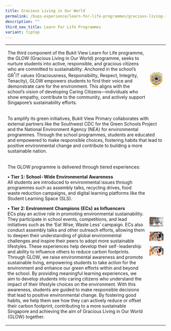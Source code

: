 ```yaml
---
title: Gracious Living in Our World
permalink: /bvps-experience/learn-for-life-programmes/gracious-living-in-our-world/
description: ""
third_nav_title: Learn For Life Programmes
variant: tiptap
---
```

<table style="minWidth: 50px">
<colgroup>
<col>
<col>
</colgroup>
<tbody>
<tr>
<td rowspan="1" colspan="1">
<p>The third component of the Bukit View Learn for Life programme, the GLOW
(Gracious Living in Our World) programme, seeks to nurture students into
active, responsible, and gracious citizens who are committed to sustainability.
Anchored in the school’s GR<sup>²</sup>IT values (Graciousness, Responsibility,
Respect, Integrity, Tenacity), GLOW empowers students to find their voice
and demonstrate care for the environment. This aligns with the school’s
vision of developing Caring Citizens—individuals who show empathy, contribute
to the community, and actively support Singapore’s sustainability efforts.</p>
</td>
<td rowspan="1" colspan="1">
<p></p>
<div class="isomer-image-wrapper">
<img style="width: 100%" height="auto" width="100%" alt="" src="/images/BVPS Experience/LEARN FOR LIFE PROGRAMMES/Gracious living in our world/GLOW_2.png">
</div>
</td>
</tr>
<tr>
<td rowspan="1" colspan="2">
<p>To amplify its green initiatives, Bukit View Primary collaborates with
external partners like the Southwest CDC for the Green Schools Project
and the National Environment Agency (NEA) for environmental programmes.
Through the school programmes, students are educated and empowered to make
responsible choices, fostering habits that lead to positive environmental
change and contribute to building a more sustainable nation.</p>
</td>
</tr>
<tr>
<td rowspan="1" colspan="1">
<p>The GLOW programme is delivered through tiered experiences:</p>
<p><strong>• Tier 1: School-Wide Environmental Awareness</strong>
<br>All students are introduced to environmental issues through programmes
such as assembly talks, recycling drives, food waste reduction campaigns,
and digital learning platforms like the Student Learning Space (SLS).</p>
<p><strong>• Tier 2: Environment Champions (ECs) as Influencers</strong>
<br>ECs play an active role in promoting environmental sustainability. They
participate in school events, competitions, and lead initiatives such as
the ‘Eat Wise, Waste Less’ campaign. ECs also conduct assembly talks and
other outreach efforts, allowing them to deepen their understanding of
global environmental challenges and inspire their peers to adopt more sustainable
lifestyles. These experiences help develop their self-leadership and ability
to influence others to reduce carbon footprints. Through GLOW, we raise
environmental awareness and promote sustainable living, empowering students
to take action for the environment and enhance our green efforts within
and beyond the school. By providing meaningful learning experiences, we
aim to develop students into caring citizens who understand the impact
of their lifestyle choices on the environment. With this awareness, students
are guided to make responsible decisions that lead to positive environmental
change. By fostering good habits, we help them see how they can actively
reduce or offset their carbon footprint, contributing to a more sustainable
Singapore and achieving the aim of Gracious Living in Our World (GLOW)
together.</p>
</td>
<td rowspan="1" colspan="1">
<p></p>
<p></p>
<div class="isomer-image-wrapper">
<img style="width: 100%" height="auto" width="100%" alt="" src="/images/BVPS Experience/LEARN FOR LIFE PROGRAMMES/Gracious living in our world/Heartbeat__E_.png">
</div>
<p></p>
<div class="isomer-image-wrapper">
<img style="width: 100%" height="auto" width="100%" alt="" src="/images/BVPS Experience/LEARN FOR LIFE PROGRAMMES/Gracious living in our world/WED_RECESS_5.jpg">
</div>
<p></p>
<div class="isomer-image-wrapper">
<img style="width: 100%" height="auto" width="100%" alt="" src="/images/BVPS Experience/LEARN FOR LIFE PROGRAMMES/Gracious living in our world/WED_RECESS_5_E_.png">
</div>
<p></p>
<div class="isomer-image-wrapper">
<img style="width: 100%" height="auto" width="100%" alt="" src="/images/BVPS Experience/LEARN FOR LIFE PROGRAMMES/Gracious living in our world/vegepod.jpg">
</div>
<p></p>
<p></p>
<p></p>
<p></p>
<p></p>
</td>
</tr>
</tbody>
</table>
<p></p>